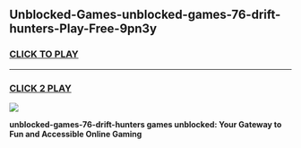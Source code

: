 
## Unblocked-Games-unblocked-games-76-drift-hunters-Play-Free-9pn3y
<h3>
<a href="https://premium76.site?title=unblocked-games-76-drift-hunters&ref=20M">CLICK TO PLAY</a></h3>
<hr>

<h3>
<a href="https://premium76.site?title=unblocked-games-76-drift-hunters&ref=20M">CLICK 2 PLAY</a>
  
</h3>

<a href="https://premium76.site?title=unblocked-games-76-drift-hunters&ref=19M"><img src="https://clearcache.store/games.png"></a>


**unblocked-games-76-drift-hunters games unblocked: Your Gateway to Fun and Accessible Online Gaming**
